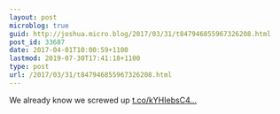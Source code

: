 ```yaml
---
layout: post
microblog: true
guid: http://joshua.micro.blog/2017/03/31/t847946855967326208.html
post_id: 33687
date: 2017-04-01T10:00:59+1100
lastmod: 2019-07-30T17:41:18+1100
type: post
url: /2017/03/31/t847946855967326208.html
---
```

We already know we screwed up [t.co/kYHIebsC4...](https://t.co/kYHIebsC4z)
